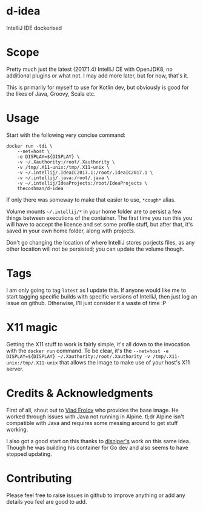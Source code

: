 # d-idea
IntelliJ IDE dockerised 

# Scope

Pretty much just the latest (2017.1.4) IntelliJ CE with OpenJDK8, no additional plugins or what not. I may add more later, but for now, that's it. 

This is primarily for myself to use for Kotlin dev, but obviously is good for the likes of Java, Groovy, Scala etc.

# Usage

Start with the following very concise command:

```
docker run -tdi \
    --net=host \
    -e DISPLAY=${DISPLAY} \
    -v ~/.Xauthority:/root/.Xauthority \
    -v /tmp/.X11-unix:/tmp/.X11-unix \
    -v ~/.intellij/.IdeaIC2017.1:/root/.IdeaIC2017.1 \
    -v ~/.intellij/.java:/root/.java \
    -v ~/.intellij/IdeaProjects:/root/IdeaProjects \
    thecoshman/d-idea
```

If only there was someway to make that easier to use, `*cough*` alias.

Volume mounts `~/.intellij/*` in your home folder are to persist a few things between executions of the container. The first time you run this you will have to accept the licence and set some profile stuff, but after that, it's saved in your own home folder, along with projects. 

Don't go changing the location of where IntelliJ stores porjects files, as any other location will not be persisted; you can update the volume though.

# Tags

I am only going to tag `latest` as I update this. If anyone would like me to start tagging specific builds with specific versions of IntelliJ, then just log an issue on github. Otherwise, I'll just consider it a waste of time :P

# X11 magic

Getting the X11 stuff to work is fairly simple, it's all down to the invocation with the `docker run` command. To be clear, it's the `--net=host -e DISPLAY=${DISPLAY} ~/.Xauthority:/root/.Xauthority -v /tmp/.X11-unix:/tmp/.X11-unix` that allows the image to make use of your host's X11 server.

# Credits & Acknowledgments 

First of all, shout out to [Vlad Frolov](https://github.com/frol) who provides the base image. He worked through issues with Java not running in Alpine. tl;dr Alpine isn't compatible with Java and requires some messing around to get stuff working.

I also got a good start on this thanks to [dlsniper's](https://hub.docker.com/r/dlsniper/docker-intellij/) work on this same idea. Though he was building his container for Go dev and also seems to have stopped updating.

# Contributing

Please feel free to raise issues in github to improve anything or add any details you feel are good to add. 
